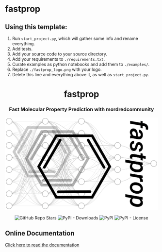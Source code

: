 # fastprop
## Using this template:
1. Run `start_project.py`, which will gather some info and rename everything.
2. Add tests.
3. Add your source code to your source directory.
4. Add your requirements to `./requirements.txt`.
5. Curate examples as python notebooks and add them to `./examples/`.
6. Replace `./fastprop_logo.png` with your logo.
7. Delete this line and everything above it, as well as `start_project.py`.

<h1 align="center">fastprop</h1> 
<h3 align="center">Fast Molecular Property Prediction with mordredcommunity</h3>

<p align="center">  
  <img alt="fastproplogo" src="https://github.com/JacksonBurns/fastprop/blob/main/fastprop_logo.png">
</p> 
<p align="center">
  <img alt="GitHub Repo Stars" src="https://img.shields.io/github/stars/JacksonBurns/fastprop?style=social">
  <img alt="PyPI - Downloads" src="https://img.shields.io/pypi/dm/fastprop">
  <img alt="PyPI" src="https://img.shields.io/pypi/v/fastprop">
  <img alt="PyPI - License" src="https://img.shields.io/github/license/JacksonBurns/fastprop">
</p>

## Online Documentation
[Click here to read the documentation](https://JacksonBurns.github.io/fastprop/)
